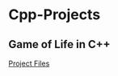 # Cpp-Projects

## Game of Life in C++
[Project Files](https://github.com/Minae13/Cpp-Projects/tree/main/Game%20of%20Life)